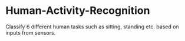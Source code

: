 # Human-Activity-Recognition
Classify 6 different human tasks such as sitting, standing etc. based on inputs from sensors.
